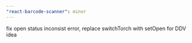 ```yaml
---
"react-barcode-scanner": minor
---
```


fix open status inconsist error, replace switchTorch with setOpen for DDV idea
